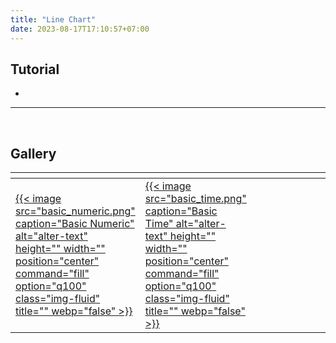 ```yaml
---
title: "Line Chart"
date: 2023-08-17T17:10:57+07:00
---
```


<style>
table th:first-of-type {
    width: 33.3%;
}
table th:nth-of-type(2) {
    width: 33.3%;
}
table th:nth-of-type(3) {
    width: 33.3%;
}
</style>

## Tutorial

-

<hr>
<br>

## Gallery

| <div style="width:30%"></div>                                                                                                                                                                                | <div style="width:30%"></div>                                                                                                                                                                       | <div style="width:30%"></div> |
| ------------------------------------------------------------------------------------------------------------------------------------------------------------------------------------------------------------ | --------------------------------------------------------------------------------------------------------------------------------------------------------------------------------------------------- | ----------------------------- |
| [{{< image src="basic_numeric.png" caption="Basic Numeric" alt="alter-text" height="" width="" position="center" command="fill" option="q100" class="img-fluid" title=""  webp="false" >}}](1_basic_numeric) | [{{< image src="basic_time.png" caption="Basic Time" alt="alter-text" height="" width="" position="center" command="fill" option="q100" class="img-fluid" title=""  webp="false" >}}](2_basic_time) |                               |

<br>
